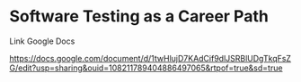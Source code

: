 # Software Testing as a Career Path
Link Google Docs

https://docs.google.com/document/d/1twHlujD7KAdCif9dlJSRBlUDgTkqFsZG/edit?usp=sharing&ouid=108211789404886497065&rtpof=true&sd=true
